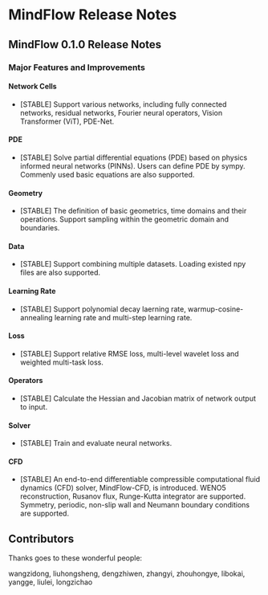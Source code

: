 # MindFlow Release Notes

## MindFlow 0.1.0 Release Notes

### Major Features and Improvements

#### Network Cells

- [STABLE] Support various networks, including fully connected networks, residual networks, Fourier neural operators, Vision Transformer (ViT), PDE-Net.

#### PDE

- [STABLE] Solve partial differential equations (PDE) based on physics informed neural networks (PINNs). Users can define PDE by sympy. Commenly used basic equations are also supported.

#### Geometry

- [STABLE] The definition of basic geometrics, time domains and their operations. Support sampling within the geometric domain and boundaries.

#### Data

- [STABLE] Support combining multiple datasets. Loading existed npy files are also supported.

#### Learning Rate

- [STABLE] Support polynomial decay laerning rate, warmup-cosine-annealing learning rate and multi-step learning rate.

#### Loss

- [STABLE] Support relative RMSE loss, multi-level wavelet loss and weighted multi-task loss.

#### Operators

- [STABLE] Calculate the Hessian and Jacobian matrix of network output to input.

#### Solver

- [STABLE] Train and evaluate neural networks.

#### CFD

- [STABLE] An end-to-end differentiable compressible computational fluid dynamics (CFD) solver, MindFlow-CFD, is introduced. WENO5 reconstruction, Rusanov flux, Runge-Kutta integrator are supported. Symmetry, periodic, non-slip wall and Neumann boundary conditions are supported.

## Contributors

Thanks goes to these wonderful people:

wangzidong, liuhongsheng, dengzhiwen, zhangyi, zhouhongye, libokai, yangge, liulei, longzichao

